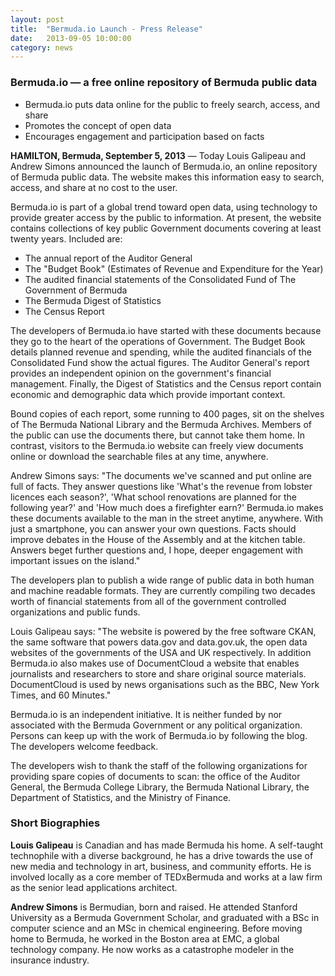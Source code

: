```yaml
---
layout: post
title:  "Bermuda.io Launch - Press Release"
date:   2013-09-05 10:00:00
category: news
---
```


### Bermuda.io &mdash; a free online repository of Bermuda public data

* Bermuda.io puts data online for the public to freely search, access, and share
* Promotes the concept of open data
* Encourages engagement and participation based on facts


**HAMILTON, Bermuda, September 5, 2013** &mdash; Today Louis Galipeau and Andrew Simons announced the launch of Bermuda.io, an online repository of Bermuda public data. The website makes this information easy to search, access, and share at no cost to the user.

Bermuda.io is part of a global trend toward open data, using technology to provide greater access by the public to information. At present, the website contains collections of key public Government documents covering at least twenty years. Included are:

* The annual report of the Auditor General
* The "Budget Book" (Estimates of Revenue and Expenditure for the Year)
* The audited financial statements of the Consolidated Fund of The Government of
Bermuda
* The Bermuda Digest of Statistics
* The Census Report


The developers of Bermuda.io have started with these documents because they go to the heart of the operations of Government. The Budget Book details planned revenue and spending, while the audited financials of the Consolidated Fund show the actual figures. The Auditor General's report provides an independent opinion on the government's financial management. Finally, the Digest of Statistics and the Census report contain economic and demographic data which provide important context.

Bound copies of each report, some running to 400 pages, sit on the shelves of The Bermuda National Library and the Bermuda Archives. Members of the public can use the documents there, but cannot take them home. In contrast, visitors to the Bermuda.io website can freely view documents online or download the searchable files at any time, anywhere.

Andrew Simons says: "The documents we've scanned and put online are full of facts. They answer questions like 'What's the revenue from lobster licences each season?', 'What school renovations are planned for the following year?' and 'How much does a firefighter earn?'
Bermuda.io makes these documents available to the man in the street anytime, anywhere. With just a smartphone, you can answer your own questions. Facts should improve debates in the House of the Assembly and at the kitchen table. Answers beget further questions and, I hope, deeper engagement with important issues on the island."

The developers plan to publish a wide range of public data in both human and machine readable formats. They are currently compiling two decades worth of financial statements from all of the government controlled organizations and public funds.

Louis Galipeau says: "The website is powered by the free software CKAN, the same software that powers data.gov and data.gov.uk, the open data websites of the governments of the USA and UK respectively. In addition Bermuda.io also makes use of DocumentCloud a website that enables journalists and researchers to store and share original source materials. DocumentCloud is used by news organisations such as the BBC, New York Times, and 60 Minutes."

Bermuda.io is an independent initiative. It is neither funded by nor associated with the Bermuda Government or any political organization. Persons can keep up with the work of Bermuda.io by following the blog. The developers welcome feedback.

The developers wish to thank the staff of the following organizations for providing spare copies of documents to scan: the office of the Auditor General, the Bermuda College Library, the Bermuda National Library, the Department of Statistics, and the Ministry of Finance.

### Short Biographies

**Louis Galipeau** is Canadian and has made Bermuda his home. A self-taught technophile with a diverse background, he has a drive towards the use of new media and technology in art, business, and community efforts. He is involved locally as a core member of TEDxBermuda and works at a law firm as the senior lead applications architect.

**Andrew Simons** is Bermudian, born and raised. He attended Stanford University as a Bermuda Government Scholar, and graduated with a BSc in computer science and an MSc in chemical engineering. Before moving home to Bermuda, he worked in the Boston area at EMC, a global technology company. He now works as a catastrophe modeler in the insurance industry.

